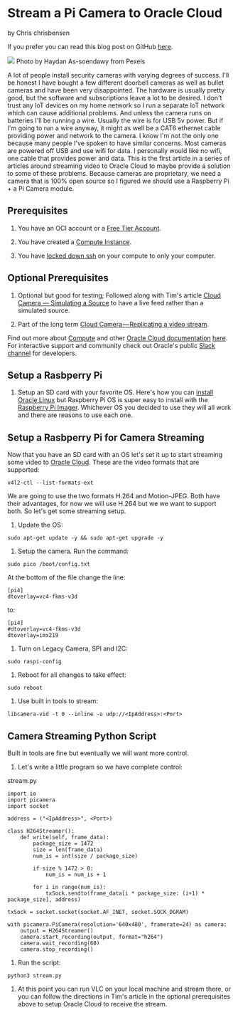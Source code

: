 # Stream a Pi Camera to Oracle Cloud

by Chris chrisbensen

If you prefer you can read this blog post on GitHub [here](TODO).

![](images/pexels-haydan-assoendawy-3136711.jpg)
Photo by Haydan As-soendawy from Pexels

A lot of people install security cameras with varying degrees of success. I'll be honest I have bought a few different doorbell cameras as well as bullet cameras and have been very disappointed. The hardware is usually pretty good, but the software and subscriptions leave a lot to be desired. I don't trust any IoT devices on my home network so I run a separate IoT network which can cause additional problems. And unless the camera runs on batteries I'll be running a wire. Usually the wire is for USB 5v power. But if I'm going to run a wire anyway, it might as well be a CAT6 ethernet cable providing power and network to the camera. I know I'm not the only one because many people I've spoken to have similar concerns. Most cameras are powered off USB and use wifi for data. I personally would like no wifi, one cable that provides power and data. This is the first article in a series of articles around streaming video to Oracle Cloud to maybe provide a solution to some of these problems. Because cameras are proprietary, we need a camera that is 100% open source so I figured we should use a Raspberry Pi + a Pi Camera module.

## Prerequisites

1. You have an OCI account or a [Free Tier Account](https://medium.com/oracledevs/create-an-oracle-always-free-cloud-account-bc6aa82c1397).

1. You have created a [Compute Instance](https://chrisbensen.medium.com/create-an-oci-compute-instance-493d10e2e6a6).

1. You have [locked down ssh](https://chrisbensen.medium.com/white-list-your-ip-address-to-security-connect-to-an-oci-compute-instance-4fb99958f0d9) on your compute to only your computer.

## Optional Prerequisites

1. Optional but good for testing; Followed along with Tim's article [Cloud Camera — Simulating a Source](https://medium.com/oracledevs/cloud-camera-simulating-a-source-4e710299606a) to have a live feed rather than a simulated source.

1. Part of the long term [Cloud Camera — Replicating a video stream](https://medium.com/oracledevs/cloud-camera-replicating-a-video-stream-9ec6f9e81c79).

Find out more about [Compute](https://docs.oracle.com/en-us/iaas/Content/Compute/home.htm?source=:so:bl:or:awr:odv:::RC_WWMK220120P00034:&SC=:so:bl:or:awr:odv:::RC_WWMK220120P00034:&pcode=WWMK220120P00034) and other [Oracle Cloud documentation](https://docs.oracle.com/en-us/iaas/Content/GSG/Concepts/baremetalintro.htm?source=:so:bl:or:awr:odv:::RC_WWMK220120P00034:&SC=:so:bl:or:awr:odv:::RC_WWMK220120P00034:&pcode=WWMK220120P00034) [here](https://docs.oracle.com/en-us/iaas/Content/GSG/Concepts/baremetalintro.htm?source=:so:bl:or:awr:odv:::RC_WWMK220120P00034:&SC=:so:bl:or:awr:odv:::RC_WWMK220120P00034:&pcode=WWMK220120P00034). For interactive support and community check out Oracle's public [Slack channel](https://oracledevrel.slack.com/join/shared_invite/zt-uffjmwh3-ksmv2ii9YxSkc6IpbokL1g#/shared-invite/email) for developers.

## Setup a Rasbperry Pi

1. Setup an SD card with your favorite OS. Here's how you can [install Oracle Linux](https://geraldonit.com/2019/03/18/how-to-install-oracle-linux-on-raspberry-pi/) but Raspberry Pi OS is super easy to install with the [Raspberry Pi Imager](https://www.raspberrypi.com/software/). Whichever OS you decided to use they will all work and there are reasons to use each one.

## Setup a Rasbperry Pi for Camera Streaming

Now that you have an SD card with an OS let's set it up to start streaming some video to [Oracle Cloud](https://docs.oracle.com/en-us/iaas/Content/GSG/Concepts/baremetalintro.htm?source=:so:bl:or:awr:odv:::RC_WWMK220120P00034:&SC=:so:bl:or:awr:odv:::RC_WWMK220120P00034:&pcode=WWMK220120P00034). These are the video formats that are supported:

```
v4l2-ctl --list-formats-ext
```

We are going to use the two formats H.264 and Motion-JPEG. Both have their advantages, for now we will use H.264 but we we want to support both. So let's get some streaming setup.

1. Update the OS:
  ```
  sudo apt-get update -y && sudo apt-get upgrade -y
  ```

1. Setup the camera. Run the command:
  ```
  sudo pico /boot/config.txt
  ```

  At the bottom of the file change the line:
  ```
  [pi4]
  dtoverlay=vc4-fkms-v3d
  ```

  to:
  ```
  [pi4]
  #dtoverlay=vc4-fkms-v3d
  dtoverlay=imx219
  ```

1. Turn on Legacy Camera, SPI and I2C:
  ```
  sudo raspi-config
  ```

1. Reboot for all changes to take effect:
  ```
  sudo reboot
  ```

1. Use built in tools to stream:
  ```
  libcamera-vid -t 0 --inline -o udp://<IpAddress>:<Port>
  ```

## Camera Streaming Python Script

Built in tools are fine but eventually we will want more control.

1. Let's write a little program so we have complete control:

  stream.py
  ```
  import io
  import picamera
  import socket

  address = ("<IpAddress>", <Port>)

  class H264Streamer():
      def write(self, frame_data):
          package_size = 1472
          size = len(frame_data)
          num_is = int(size / package_size)

          if size % 1472 > 0:
              num_is = num_is + 1

          for i in range(num_is):
              txSock.sendto(frame_data[i * package_size: (i+1) * package_size], address)

  txSock = socket.socket(socket.AF_INET, socket.SOCK_DGRAM)

  with picamera.PiCamera(resolution='640x480', framerate=24) as camera:
      output = H264Streamer()
      camera.start_recording(output, format="h264")
      camera.wait_recording(60)
      camera.stop_recording()
  ```

1. Run the script:
  ```
  python3 stream.py
  ```

1. At this point you can run VLC on your local machine and stream there, or you can follow the directions in Tim's article in the optional prerequisites above to setup Oracle Cloud to receive the stream.
